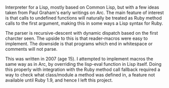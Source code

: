 Interpreter for a Lisp, mostly based on Common Lisp, but with a few ideas taken from Paul Graham's early writings on Arc. The main feature of interest is that calls to undefined functions will naturally be treated as Ruby method calls to the first argument, making this in some ways a Lisp syntax for Ruby.

The parser is recursive-descent with dynamic dispatch based on the first charcter seen. The upside to this is that reader-macros were easy to implement. The downside is that programs which end in whitespace or comments will not parse.

This was written in 2007 (age 15). I attempted to implement macros the same way as in Arc, by overriding the lisp-eval function in Lisp itself. Doing this properly with integration with the Ruby method call fallback required a way to check what class/module a method was defined in, a feature not available until Ruby 1.9, and hence I left this project.

